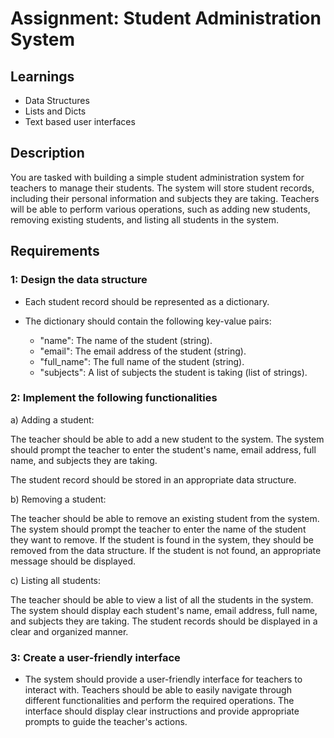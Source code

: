 # Assignment: Student Administration System

## Learnings

* Data Structures
* Lists and Dicts
* Text based user interfaces

## Description

You are tasked with building a simple student administration system for teachers to manage their students. The system will store student records, including their personal information and subjects they are taking. Teachers will be able to perform various operations, such as adding new students, removing existing students, and listing all students in the system.

## Requirements

### 1: Design the data structure

* Each student record should be represented as a dictionary.
* The dictionary should contain the following key-value pairs:

	* "name": The name of the student (string).
	* "email": The email address of the student (string).
	* "full_name": The full name of the student (string).
	* "subjects": A list of subjects the student is taking (list of strings).

### 2: Implement the following functionalities

a) Adding a student:

The teacher should be able to add a new student to the system.
The system should prompt the teacher to enter the student's name, email address, full name, and subjects they are taking.

The student record should be stored in an appropriate data structure.

b) Removing a student:

The teacher should be able to remove an existing student from the system.
The system should prompt the teacher to enter the name of the student they want to remove.
If the student is found in the system, they should be removed from the data structure.
If the student is not found, an appropriate message should be displayed.

c) Listing all students:

The teacher should be able to view a list of all the students in the system.
The system should display each student's name, email address, full name, and subjects they are taking.
The student records should be displayed in a clear and organized manner.

### 3: Create a user-friendly interface

* The system should provide a user-friendly interface for teachers to interact with.
Teachers should be able to easily navigate through different functionalities and perform the required operations.
The interface should display clear instructions and provide appropriate prompts to guide the teacher's actions.